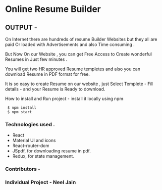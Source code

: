 # Online Resume Builder 

## OUTPUT -




 On Internet there are hundreds of resume Builder Websites but they all are paid Or loaded with  Advertisements and also Time consuming .

 But Now On our Website , you can get Free Access to Create wonderful Resumes in Just few minutes .

  You will get two HR approved Resume templetes and also you can download Resume in PDF format for free. 

  It is so easy to create Resume on our website , just Select Templete - Fill details - and your Resume is Ready to download.  

How to install and Run project -  install it locally using npm 

     $ npm install
     $ npm start

### Technologies used .
  <ul>
    <li>React</li> 
    <li>Material UI and icons</li>  
    <li>React-router-dom </li>
    <li>JSpdf, for downloading resume in pdf.</li> 
    <li>Redux, for state management.</li>  
  </ul>
  
 ### Contributors - 
 ### Individual Project - Neel Jain
  

 




